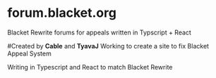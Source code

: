 # forum.blacket.org
Blacket Rewrite forums for appeals written in Typscript + React

#Created by __Cable__ and __TyavaJ__
Working to create a site to fix Blacket Appeal System

Writing in Typescript and React to match Blacket Rewrite
